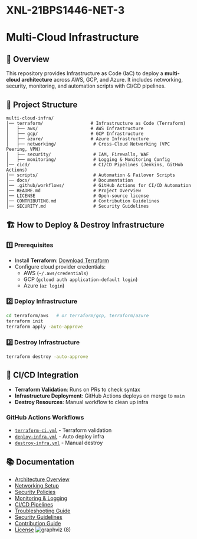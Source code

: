 # XNL-21BPS1446-NET-3

# Multi-Cloud Infrastructure

## 🚀 Overview
This repository provides Infrastructure as Code (IaC) to deploy a **multi-cloud architecture** across AWS, GCP, and Azure. It includes networking, security, monitoring, and automation scripts with CI/CD pipelines.

## 📂 Project Structure
```
multi-cloud-infra/
│── terraform/                  # Infrastructure as Code (Terraform)
│   ├── aws/                    # AWS Infrastructure
│   ├── gcp/                    # GCP Infrastructure
│   ├── azure/                  # Azure Infrastructure
│   ├── networking/              # Cross-Cloud Networking (VPC Peering, VPN)
│   ├── security/                # IAM, Firewalls, WAF
│   ├── monitoring/              # Logging & Monitoring Config
│── cicd/                        # CI/CD Pipelines (Jenkins, GitHub Actions)
│── scripts/                     # Automation & Failover Scripts
│── docs/                        # Documentation
│── .github/workflows/           # GitHub Actions for CI/CD Automation
│── README.md                    # Project Overview
│── LICENSE                      # Open-source license
│── CONTRIBUTING.md              # Contribution Guidelines
│── SECURITY.md                  # Security Guidelines
```

## 🏗️ How to Deploy & Destroy Infrastructure
### **1️⃣ Prerequisites**
- Install **Terraform**: [Download Terraform](https://developer.hashicorp.com/terraform/downloads)
- Configure cloud provider credentials:
  - AWS (`~/.aws/credentials`)
  - GCP (`gcloud auth application-default login`)
  - Azure (`az login`)

### **2️⃣ Deploy Infrastructure**
```sh
cd terraform/aws   # or terraform/gcp, terraform/azure
terraform init
terraform apply -auto-approve
```

### **3️⃣ Destroy Infrastructure**
```sh
terraform destroy -auto-approve
```

## 🔄 CI/CD Integration
- **Terraform Validation**: Runs on PRs to check syntax
- **Infrastructure Deployment**: GitHub Actions deploys on merge to `main`
- **Destroy Resources**: Manual workflow to clean up infra

### **GitHub Actions Workflows**
- [`terraform-ci.yml`](.github/workflows/terraform-ci.yml) - Terraform validation
- [`deploy-infra.yml`](.github/workflows/deploy-infra.yml) - Auto deploy infra
- [`destroy-infra.yml`](.github/workflows/destroy-infra.yml) - Manual destroy

## 📚 Documentation
- [Architecture Overview](docs/architecture.md)
- [Networking Setup](docs/networking.md)
- [Security Policies](docs/security.md)
- [Monitoring & Logging](docs/monitoring.md)
- [CI/CD Pipelines](docs/cicd.md)
- [Troubleshooting Guide](docs/troubleshooting.md)
- [Security Guidelines](SECURITY.md)
- [Contribution Guide](CONTRIBUTING.md)
- [License](LICENSE)
![graphviz (8)](https://github.com/user-attachments/assets/98132d98-e0af-4d23-8f25-944400a1ebdc)




